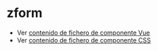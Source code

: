 # zform

 - Ver [contenido de fichero de componente Vue](./zform.vue)
 - Ver [contenido de fichero de componente CSS](./zform.scss)
